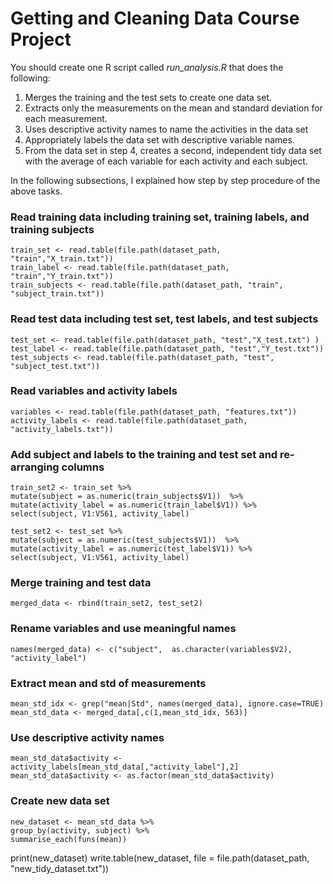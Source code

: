 # Getting and Cleaning Data Course Project

You should create one R script called *run_analysis.R* that does the following:

1) Merges the training and the test sets to create one data set.
2) Extracts only the measurements on the mean and standard deviation for each measurement.
3) Uses descriptive activity names to name the activities in the data set
4) Appropriately labels the data set with descriptive variable names.
5) From the data set in step 4, creates a second, independent tidy data set with the average of each variable for each activity and each subject.

In the following subsections, I explained how step by step procedure of the above tasks. 

### Read training data including training set, training labels, and training subjects
    train_set <- read.table(file.path(dataset_path, "train","X_train.txt"))
    train_label <- read.table(file.path(dataset_path, "train","Y_train.txt"))
    train_subjects <- read.table(file.path(dataset_path, "train", "subject_train.txt"))

### Read test data including test set, test labels, and test subjects
    test_set <- read.table(file.path(dataset_path, "test","X_test.txt") )
    test_label <- read.table(file.path(dataset_path, "test","Y_test.txt"))
    test_subjects <- read.table(file.path(dataset_path, "test", "subject_test.txt"))

### Read variables and activity labels
    variables <- read.table(file.path(dataset_path, "features.txt"))
    activity_labels <- read.table(file.path(dataset_path, "activity_labels.txt"))


### Add subject and labels to the training and test set and re-arranging columns
    train_set2 <- train_set %>%
    mutate(subject = as.numeric(train_subjects$V1))  %>%
    mutate(activity_label = as.numeric(train_label$V1)) %>%
    select(subject, V1:V561, activity_label)

    test_set2 <- test_set %>%
    mutate(subject = as.numeric(test_subjects$V1))  %>%
    mutate(activity_label = as.numeric(test_label$V1)) %>%
    select(subject, V1:V561, activity_label)


### Merge training and test data
    merged_data <- rbind(train_set2, test_set2)


### Rename variables and use meaningful names
    names(merged_data) <- c("subject",  as.character(variables$V2), "activity_label")


### Extract mean and std of measurements
    mean_std_idx <- grep("mean|Std", names(merged_data), ignore.case=TRUE)
    mean_std_data <- merged_data[,c(1,mean_std_idx, 563)]


### Use descriptive activity names
    mean_std_data$activity <- activity_labels[mean_std_data[,"activity_label"],2]
    mean_std_data$activity <- as.factor(mean_std_data$activity)


### Create new data set
    new_dataset <- mean_std_data %>%
    group_by(activity, subject) %>%
    summarise_each(funs(mean))

   print(new_dataset)
   write.table(new_dataset, file = file.path(dataset_path, "new_tidy_dataset.txt"))


    
        


